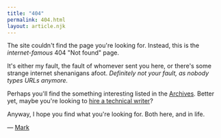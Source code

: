 ```yaml
---
title: "404"
permalink: 404.html
layout: article.njk
---
```


The site couldn't find the page you're looking for. Instead, this is the *internet-famous* 404 "Not found" page.

It's either my fault, the fault of whomever sent you here, or there's some strange internet shenanigans afoot. *Definitely not your fault, as nobody types URLs anymore.*

Perhaps you'll find the something interesting listed in the [Archives](/articles/). Better yet, maybe you're looking to [hire a technical writer](/hire/)?

Anyway, I hope you find what you're looking for. Both here, and in life.

— [Mark](/)
